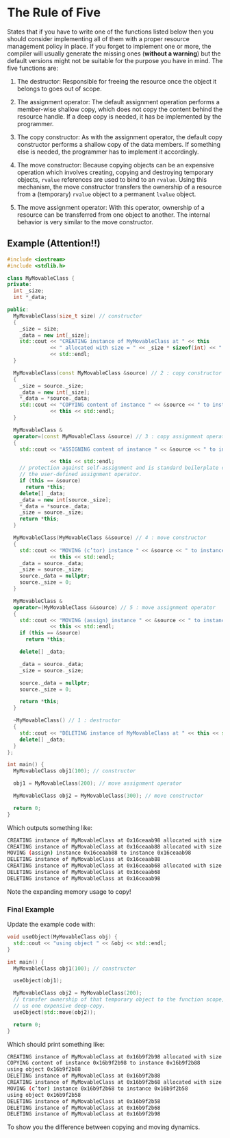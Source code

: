 # The Rule of Five

States that if you have to write one of the functions listed below then you
should consider implementing all of them with a proper resource management
policy in place. If you forget to implement one or more, the compiler will
usually generate the missing ones (**without a warning**) but the default versions
might not be suitable for the purpose you have in mind. The five functions are:

1. The destructor: Responsible for freeing the resource once the object it
belongs to goes out of scope.

2. The assignment operator: The default assignment operation performs a
member-wise shallow copy, which does not copy the content behind the resource
handle. If a deep copy is needed, it has be implemented by the programmer.

3. The copy constructor: As with the assignment operator, the default copy
constructor performs a shallow copy of the data members. If something else is
needed, the programmer has to implement it accordingly.

4. The move constructor: Because copying objects can be an expensive operation
which involves creating, copying and destroying temporary objects, `rvalue`
references are used to bind to an `rvalue`. Using this mechanism, the move
constructor transfers the ownership of a resource from a (temporary) `rvalue`
object to a permanent `lvalue` object.

5. The move assignment operator: With this operator, ownership of a resource
can be transferred from one object to another. The internal behavior is very
similar to the move constructor.

## Example (Attention!!)

```cpp
#include <iostream>
#include <stdlib.h>

class MyMovableClass {
private:
  int _size;
  int *_data;

public:
  MyMovableClass(size_t size) // constructor
  {
    _size = size;
    _data = new int[_size];
    std::cout << "CREATING instance of MyMovableClass at " << this
              << " allocated with size = " << _size * sizeof(int) << " bytes"
              << std::endl;
  }

  MyMovableClass(const MyMovableClass &source) // 2 : copy constructor
  {
    _size = source._size;
    _data = new int[_size];
    *_data = *source._data;
    std::cout << "COPYING content of instance " << &source << " to instance "
              << this << std::endl;
  }

  MyMovableClass &
  operator=(const MyMovableClass &source) // 3 : copy assignment operator
  {
    std::cout << "ASSIGNING content of instance " << &source << " to instance "

              << this << std::endl;
    // protection against self-assignment and is standard boilerplate code for
    // the user-defined assignment operator.
    if (this == &source)
      return *this;
    delete[] _data;
    _data = new int[source._size];
    *_data = *source._data;
    _size = source._size;
    return *this;
  }

  MyMovableClass(MyMovableClass &&source) // 4 : move constructor
  {
    std::cout << "MOVING (c’tor) instance " << &source << " to instance "
              << this << std::endl;
    _data = source._data;
    _size = source._size;
    source._data = nullptr;
    source._size = 0;
  }

  MyMovableClass &
  operator=(MyMovableClass &&source) // 5 : move assignment operator
  {
    std::cout << "MOVING (assign) instance " << &source << " to instance "
              << this << std::endl;
    if (this == &source)
      return *this;

    delete[] _data;

    _data = source._data;
    _size = source._size;

    source._data = nullptr;
    source._size = 0;

    return *this;
  }

  ~MyMovableClass() // 1 : destructor
  {
    std::cout << "DELETING instance of MyMovableClass at " << this << std::endl;
    delete[] _data;
  }
};

int main() {
  MyMovableClass obj1(100); // constructor

  obj1 = MyMovableClass(200); // move assignment operator

  MyMovableClass obj2 = MyMovableClass(300); // move constructor

  return 0;
}

```

Which outputs something like:

```bash
CREATING instance of MyMovableClass at 0x16ceaab98 allocated with size = 400 bytes
CREATING instance of MyMovableClass at 0x16ceaab88 allocated with size = 800 bytes
MOVING (assign) instance 0x16ceaab88 to instance 0x16ceaab98
DELETING instance of MyMovableClass at 0x16ceaab88
CREATING instance of MyMovableClass at 0x16ceaab68 allocated with size = 1200 bytes
DELETING instance of MyMovableClass at 0x16ceaab68
DELETING instance of MyMovableClass at 0x16ceaab98
```

Note the expanding memory usage to copy!

### Final Example

Update the example code with:

```cpp
void useObject(MyMovableClass obj) {
  std::cout << "using object " << &obj << std::endl;
}

int main() {
  MyMovableClass obj1(100); // constructor

  useObject(obj1);

  MyMovableClass obj2 = MyMovableClass(200);
  // transfer ownership of that temporary object to the function scope, which saves 
  // us one expensive deep-copy. 
  useObject(std::move(obj2));

  return 0;
}
```

Which should print something like:

```bash
CREATING instance of MyMovableClass at 0x16b9f2b98 allocated with size = 400 bytes
COPYING content of instance 0x16b9f2b98 to instance 0x16b9f2b88
using object 0x16b9f2b88
DELETING instance of MyMovableClass at 0x16b9f2b88
CREATING instance of MyMovableClass at 0x16b9f2b68 allocated with size = 800 bytes
MOVING (c’tor) instance 0x16b9f2b68 to instance 0x16b9f2b58
using object 0x16b9f2b58
DELETING instance of MyMovableClass at 0x16b9f2b58
DELETING instance of MyMovableClass at 0x16b9f2b68
DELETING instance of MyMovableClass at 0x16b9f2b98
```

To show you the difference between copying and moving dynamics.
